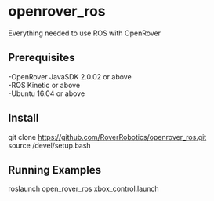 # openrover_ros
Everything needed to use ROS with OpenRover

## Prerequisites
-OpenRover JavaSDK 2.0.02 or above  
-ROS Kinetic or above  
-Ubuntu 16.04 or above  

## Install 
git clone https://github.com/RoverRobotics/openrover_ros.git  
source /devel/setup.bash

## Running Examples
roslaunch open_rover_ros xbox_control.launch
